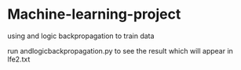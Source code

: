 # Machine-learning-project
using and logic backpropagation to train data 

run andlogicbackpropagation.py to see the result which will appear in lfe2.txt

